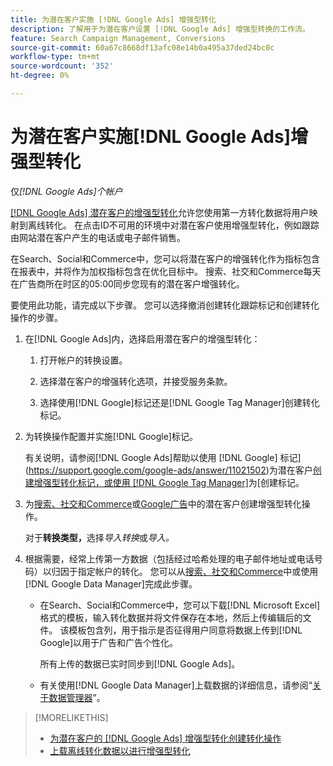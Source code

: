 ```yaml
---
title: 为潜在客户实施 [!DNL Google Ads] 增强型转化
description: 了解用于为潜在客户设置 [!DNL Google Ads] 增强型转换的工作流。
feature: Search Campaign Management, Conversions
source-git-commit: 60a67c8668df13afc08e14b0a495a37ded24bc0c
workflow-type: tm+mt
source-wordcount: '352'
ht-degree: 0%

---
```


# 为潜在客户实施[!DNL Google Ads]增强型转化

仅&#x200B;*[!DNL Google Ads]个帐户*

[[!DNL Google Ads] 潜在客户的增强型转化](https://support.google.com/google-ads/answer/9888656)允许您使用第一方转化数据将用户映射到离线转化。 在点击ID不可用的环境中对潜在客户使用增强型转化，例如跟踪由网站潜在客户产生的电话或电子邮件销售。

在Search、Social和Commerce中，您可以将潜在客户的增强转化作为指标包含在报表中，并将作为加权指标包含在优化目标中。 搜索、社交和Commerce每天在广告商所在时区的05:00同步您现有的潜在客户增强转化。

要使用此功能，请完成以下步骤。 您可以选择撤消创建转化跟踪标记和创建转化操作的步骤。

1. 在[!DNL Google Ads]内，选择启用潜在客户的增强型转化：

   1. 打开帐户的转换设置。

   1. 选择潜在客户的增强转化选项，并接受服务条款。

   1. 选择使用[!DNL Google]标记还是[!DNL Google Tag Manager]创建转化标记。


1. 为转换操作配置并实施[!DNL Google]标记。

   有关说明，请参阅[!DNL Google Ads]帮助以使用 [!DNL Google] 标记](https://support.google.com/google-ads/answer/11021502)为潜在客户[创建增强型转化标记，或使用 [!DNL Google Tag Manager]](https://support.google.com/google-ads/answer/11347292)为[创建标记。

1. 为[搜索、社交和Commerce](/help/search-social-commerce/admin/conversion-metrics/conversion-action-google.md)或[Google广告](https://support.google.com/google-ads/answer/12216226)中的潜在客户创建增强型转化操作。

   对于&#x200B;**转换类型，**&#x200B;选择&#x200B;*导入转换*&#x200B;或&#x200B;*导入。*

1. 根据需要，经常上传第一方数据（包括经过哈希处理的电子邮件地址或电话号码）以归因于指定帐户的转化。 您可以从[搜索、社交和Commerce](/help/search-social-commerce/admin/conversion-metrics/upload-data-offline-conversions.md)中或使用[!DNL Google Data Manager]完成此步骤。

   * 在Search、Social和Commerce中，您可以下载[!DNL Microsoft Excel]格式的模板，输入转化数据并将文件保存在本地，然后上传编辑后的文件。 该模板包含列，用于指示是否征得用户同意将数据上传到[!DNL Google]以用于广告和广告个性化。

     所有上传的数据已实时同步到[!DNL Google Ads]。

   * 有关使用[!DNL Google Data Manager]上载数据的详细信息，请参阅“[关于数据管理器](https://support.google.com/google-ads/answer/14639041)”。

>[!MORELIKETHIS]
>
>* [为潜在客户的 [!DNL Google Ads] 增强型转化创建转化操作](/help/search-social-commerce/admin/conversion-metrics/conversion-action-google.md)
>* [上载离线转化数据以进行增强型转化](/help/search-social-commerce/admin/conversion-metrics/upload-data-offline-conversions.md)
